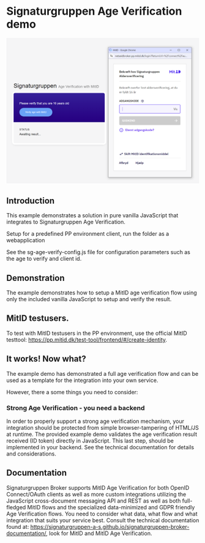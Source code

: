 # Signaturgruppen Age Verification demo

![](images/age_v_demo_1.PNG)

## Introduction
This example demonstrates a solution in pure vanilla JavaScript that integrates to Signaturgruppen Age Verification.

Setup for a predefined PP environment client, run the folder as a webapplication

See the sg-age-verify-config.js file for configuration parameters such as the age to verify and client id.

## Demonstration
The example demonstrates how to setup a MitID age verification flow using only the included vanilla JavaScript to setup and verify the result. 

## MitID testusers. 
To test with MitID testusers in the PP environment, use the official MitID testtool: https://pp.mitid.dk/test-tool/frontend/#/create-identity.

## It works! Now what?
The example demo has demonstrated a full age verification flow and can be used as a template for the integration into your own service.

However, there a some things you need to consider:

### Strong Age Verification - you need a backend
In order to properly support a strong age verification mechanism, your integration should be protected from simple browser-tampering of HTML/JS at runtime. The provided example demo validates the age verification result received (ID token) directly in JavaScript. This last step, should be implemented in your backend. See the technical documentation for details and considerations. 

## Documentation
Signaturgruppen Broker supports MitID Age Verification for both OpenID Connect/OAuth clients as well as more custom integrations utilizing the JavaScript cross-document messaging API and REST as well as both full-fledged MitID flows and the specialized data-minimized and GDPR friendly Age Verification flows.
You need to consider what data, what flow and what integration that suits your service best. 
Consult the technical documentation found at: https://signaturgruppen-a-s.github.io/signaturgruppen-broker-documentation/, look for MitID and MitID Age Verification.
